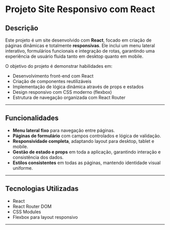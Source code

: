 # Projeto Site Responsivo com React

## Descrição
Este projeto é um site desenvolvido com **React**, focado em criação de páginas dinâmicas e totalmente **responsivas**. Ele inclui um menu lateral interativo, formulários funcionais e integração de rotas, garantindo uma experiência de usuário fluida tanto em desktop quanto em mobile.

O objetivo do projeto é demonstrar habilidades em:
- Desenvolvimento front-end com React
- Criação de componentes reutilizáveis
- Implementação de lógica dinâmica através de props e estados
- Design responsivo com CSS moderno (flexbox)
- Estrutura de navegação organizada com React Router

---

## Funcionalidades

- **Menu lateral fixo** para navegação entre páginas.
- **Páginas de formulário** com campos controlados e lógica de validação.
- **Responsividade completa**, adaptando layout para desktop, tablet e mobile.
- **Gestão de estado e props** em toda a aplicação, garantindo interação e consistência dos dados.
- **Estilos consistentes** em todas as páginas, mantendo identidade visual uniforme.

---

## Tecnologias Utilizadas

- React
- React Router DOM
- CSS Modules
- Flexbox para layout responsivo

---


